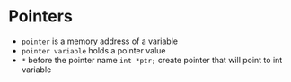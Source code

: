 # Pointers
- `pointer` is a memory address of a variable
- `pointer variable` holds a pointer value
- `*` before the pointer name `int *ptr;` create pointer that will point to int variable
